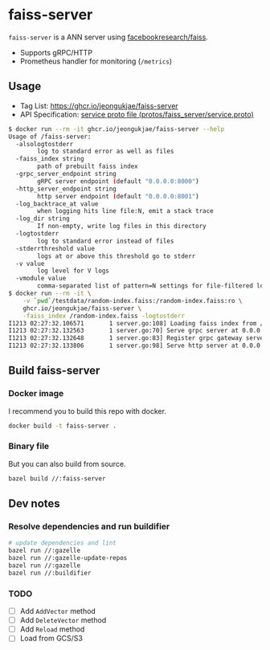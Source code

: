 # faiss-server

`faiss-server` is a ANN server using [facebookresearch/faiss](https://github.com/facebookresearch/faiss).

* Supports gRPC/HTTP
* Prometheus handler for monitoring (`/metrics`)

## Usage

* Tag List: <https://ghcr.io/jeongukjae/faiss-server>
* API Specification: [service proto file (protos/faiss_server/service.proto)](protos/faiss_server/service.proto)

```bash
$ docker run --rm -it ghcr.io/jeongukjae/faiss-server --help
Usage of /faiss-server:
  -alsologtostderr
        log to standard error as well as files
  -faiss_index string
        path of prebuilt faiss index
  -grpc_server_endpoint string
        gRPC server endpoint (default "0.0.0.0:8000")
  -http_server_endpoint string
        http server endpoint (default "0.0.0.0:8001")
  -log_backtrace_at value
        when logging hits line file:N, emit a stack trace
  -log_dir string
        If non-empty, write log files in this directory
  -logtostderr
        log to standard error instead of files
  -stderrthreshold value
        logs at or above this threshold go to stderr
  -v value
        log level for V logs
  -vmodule value
        comma-separated list of pattern=N settings for file-filtered logging
$ docker run --rm -it \
    -v `pwd`/testdata/random-index.faiss:/random-index.faiss:ro \
    ghcr.io/jeongukjae/faiss-server \
    -faiss_index /random-index.faiss -logtostderr
I1213 02:27:32.106571       1 server.go:108] Loading faiss index from /random-index.faiss
I1213 02:27:32.132563       1 server.go:70] Serve grpc server at 0.0.0.0:8000
I1213 02:27:32.132648       1 server.go:83] Register grpc gateway server at 0.0.0.0:8000
I1213 02:27:32.133806       1 server.go:98] Serve http server at 0.0.0.0:8001
```

## Build faiss-server

### Docker image

I recommend you to build this repo with docker.

```bash
docker build -t faiss-server .
```

### Binary file

But you can also build from source.

```bash
bazel build //:faiss-server
```

## Dev notes

### Resolve dependencies and run buildifier

```bash
# update dependencies and lint
bazel run //:gazelle
bazel run //:gazelle-update-repos
bazel run //:gazelle
bazel run //:buildifier
```

### TODO

- [ ] Add `AddVector` method
- [ ] Add `DeleteVector` method
- [ ] Add `Reload` method
- [ ] Load from GCS/S3
